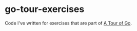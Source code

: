 # go-tour-exercises

Code I've written for exercises that are part of [A Tour of
Go](https://tour.golang.org/).
